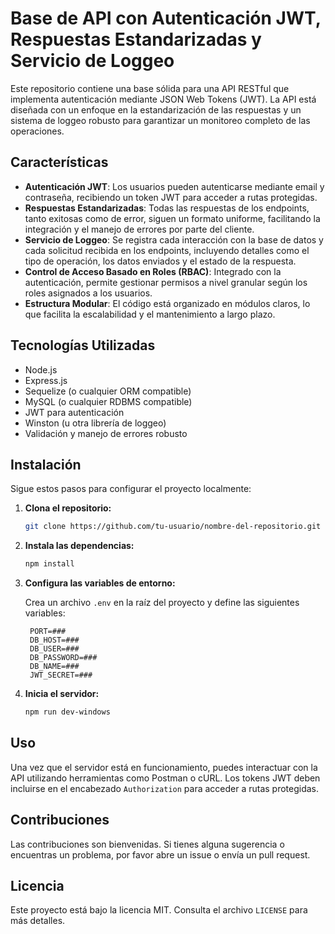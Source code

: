 # Base de API con Autenticación JWT, Respuestas Estandarizadas y Servicio de Loggeo

Este repositorio contiene una base sólida para una API RESTful que implementa autenticación mediante JSON Web Tokens (JWT). La API está diseñada con un enfoque en la estandarización de las respuestas y un sistema de loggeo robusto para garantizar un monitoreo completo de las operaciones.

## Características

- **Autenticación JWT**: Los usuarios pueden autenticarse mediante email y contraseña, recibiendo un token JWT para acceder a rutas protegidas.
- **Respuestas Estandarizadas**: Todas las respuestas de los endpoints, tanto exitosas como de error, siguen un formato uniforme, facilitando la integración y el manejo de errores por parte del cliente.
- **Servicio de Loggeo**: Se registra cada interacción con la base de datos y cada solicitud recibida en los endpoints, incluyendo detalles como el tipo de operación, los datos enviados y el estado de la respuesta.
- **Control de Acceso Basado en Roles (RBAC)**: Integrado con la autenticación, permite gestionar permisos a nivel granular según los roles asignados a los usuarios.
- **Estructura Modular**: El código está organizado en módulos claros, lo que facilita la escalabilidad y el mantenimiento a largo plazo.

## Tecnologías Utilizadas

- Node.js
- Express.js
- Sequelize (o cualquier ORM compatible)
- MySQL (o cualquier RDBMS compatible)
- JWT para autenticación
- Winston (u otra librería de loggeo)
- Validación y manejo de errores robusto

## Instalación

Sigue estos pasos para configurar el proyecto localmente:

1. **Clona el repositorio:**
   ```bash
   git clone https://github.com/tu-usuario/nombre-del-repositorio.git

2. **Instala las dependencias:**
   ```bash
   npm install

3. **Configura las variables de entorno:**

   Crea un archivo `.env` en la raíz del proyecto y define las siguientes variables:

   ```env
    PORT=###
    DB_HOST=###
    DB_USER=###
    DB_PASSWORD=###
    DB_NAME=###
    JWT_SECRET=###

4. **Inicia el servidor:**
   ```bash
   npm run dev-windows

## Uso

Una vez que el servidor está en funcionamiento, puedes interactuar con la API utilizando herramientas como Postman o cURL. Los tokens JWT deben incluirse en el encabezado `Authorization` para acceder a rutas protegidas.

## Contribuciones

Las contribuciones son bienvenidas. Si tienes alguna sugerencia o encuentras un problema, por favor abre un issue o envía un pull request.

## Licencia

Este proyecto está bajo la licencia MIT. Consulta el archivo `LICENSE` para más detalles.



